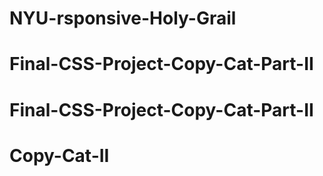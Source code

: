 # NYU-rsponsive-Holy-Grail
# Final-CSS-Project-Copy-Cat-Part-II
# Final-CSS-Project-Copy-Cat-Part-II
# Copy-Cat-II
